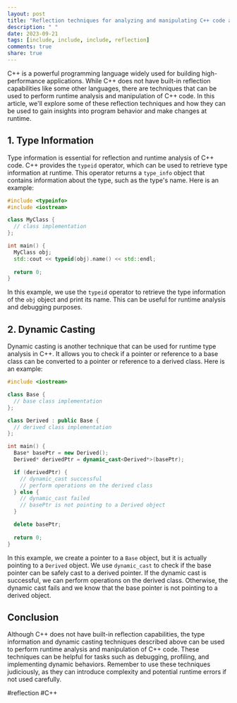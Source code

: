 ```yaml
---
layout: post
title: "Reflection techniques for analyzing and manipulating C++ code at runtime."
description: " "
date: 2023-09-21
tags: [include, include, include, reflection]
comments: true
share: true
---
```


C++ is a powerful programming language widely used for building high-performance applications. While C++ does not have built-in reflection capabilities like some other languages, there are techniques that can be used to perform runtime analysis and manipulation of C++ code. In this article, we'll explore some of these reflection techniques and how they can be used to gain insights into program behavior and make changes at runtime.

## 1. Type Information 

Type information is essential for reflection and runtime analysis of C++ code. C++ provides the `typeid` operator, which can be used to retrieve type information at runtime. This operator returns a `type_info` object that contains information about the type, such as the type's name. Here is an example:

```cpp
#include <typeinfo>
#include <iostream>

class MyClass {
  // class implementation
};

int main() {
  MyClass obj;
  std::cout << typeid(obj).name() << std::endl;
  
  return 0;
}
```

In this example, we use the `typeid` operator to retrieve the type information of the `obj` object and print its name. This can be useful for runtime analysis and debugging purposes.

## 2. Dynamic Casting

Dynamic casting is another technique that can be used for runtime type analysis in C++. It allows you to check if a pointer or reference to a base class can be converted to a pointer or reference to a derived class. Here is an example:

```cpp
#include <iostream>

class Base {
  // base class implementation
};

class Derived : public Base {
  // derived class implementation
};

int main() {
  Base* basePtr = new Derived();
  Derived* derivedPtr = dynamic_cast<Derived*>(basePtr);

  if (derivedPtr) {
    // dynamic_cast successful
    // perform operations on the derived class
  } else {
    // dynamic_cast failed
    // basePtr is not pointing to a Derived object
  }

  delete basePtr;
  
  return 0;
}
```

In this example, we create a pointer to a `Base` object, but it is actually pointing to a `Derived` object. We use `dynamic_cast` to check if the base pointer can be safely cast to a derived pointer. If the dynamic cast is successful, we can perform operations on the derived class. Otherwise, the dynamic cast fails and we know that the base pointer is not pointing to a derived object.

## Conclusion

Although C++ does not have built-in reflection capabilities, the type information and dynamic casting techniques described above can be used to perform runtime analysis and manipulation of C++ code. These techniques can be helpful for tasks such as debugging, profiling, and implementing dynamic behaviors. Remember to use these techniques judiciously, as they can introduce complexity and potential runtime errors if not used carefully.

#reflection #C++